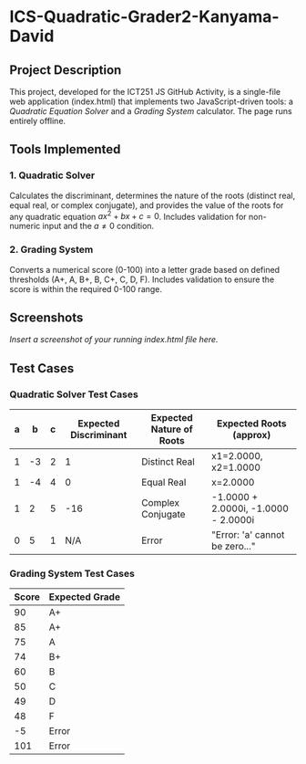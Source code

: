 # ICS-Quadratic-Grader2-Kanyama-David
## Project Description
This project, developed for the ICT251 JS GitHub Activity, is a single-file web application (index.html) that implements two JavaScript-driven tools: a *Quadratic Equation Solver* and a *Grading System* calculator. The page runs entirely offline.

## Tools Implemented

### 1. Quadratic Solver
Calculates the discriminant, determines the nature of the roots (distinct real, equal real, or complex conjugate), and provides the value of the roots for any quadratic equation $ax^2 + bx + c = 0$. Includes validation for non-numeric input and the $a \neq 0$ condition.

### 2. Grading System
Converts a numerical score (0-100) into a letter grade based on defined thresholds (A+, A, B+, B, C+, C, D, F). Includes validation to ensure the score is within the required 0-100 range.

## Screenshots

*Insert a screenshot of your running index.html file here.*

## Test Cases

### Quadratic Solver Test Cases

| a | b | c | Expected Discriminant | Expected Nature of Roots | Expected Roots (approx) |
|---|---|---|---|---|---|
| 1 | -3 | 2 | 1 | Distinct Real | x1=2.0000, x2=1.0000 |
| 1 | -4 | 4 | 0 | Equal Real | x=2.0000 |
| 1 | 2 | 5 | -16 | Complex Conjugate | -1.0000 + 2.0000i, -1.0000 - 2.0000i |
| 0 | 5 | 1 | N/A | Error | "Error: 'a' cannot be zero..." |

### Grading System Test Cases

| Score | Expected Grade |
|---|---|
| 90 | A+ |
| 85 | A+ |
| 75 | A |
| 74 | B+ |
| 60 | B |
| 50 | C |
| 49 | D |
| 48 | F |
| -5 | Error |
| 101 | Error |
